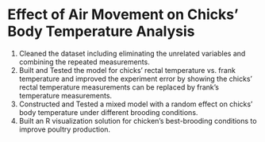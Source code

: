 # Effect of Air Movement on Chicks’ Body Temperature Analysis                                                           
1.	Cleaned the dataset including eliminating the unrelated variables and combining the repeated measurements.  
2.  Built and Tested the model for chicks’ rectal temperature vs. frank temperature and improved the experiment error by showing the chicks’ rectal temperature measurements can be replaced by frank’s temperature measurements.  
3.	Constructed and Tested a mixed model with a random effect on chicks’ body temperature under different brooding conditions.  
4. 	Built an R visualization solution for chicken’s best-brooding conditions to improve poultry production. 
